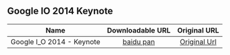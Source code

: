 ## Google IO 2014 Keynote


| Name                |      Downloadable URL       |          Original URL         |
|:-------------:|:------:|:----------:|
| Google I_O 2014 - Keynote | [baidu pan](http://pan.baidu.com/s/1dDrMs3f)  | [Original Url](https://www.youtube.com/watch?feature=player_detailpage&v=wtLJPvx7-ys) |

